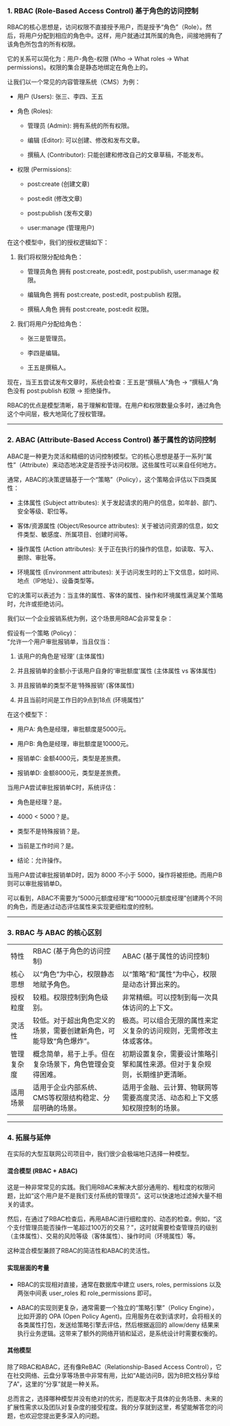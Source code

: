 
### 1. RBAC (Role-Based Access Control) 基于角色的访问控制

RBAC的核心思想是，访问权限不直接授予用户，而是授予“角色”（Role）。然后，将用户分配到相应的角色中。这样，用户就通过其所属的角色，间接地拥有了该角色所包含的所有权限。

它的关系可以简化为：用户-角色-权限 (Who -> What roles -> What permissions)。权限的集合是静态地绑定在角色上的。


让我们以一个常见的内容管理系统（CMS）为例：

- 用户 (Users): 张三、李四、王五
    
- 角色 (Roles):
    
    - 管理员 (Admin): 拥有系统的所有权限。
        
    - 编辑 (Editor): 可以创建、修改和发布文章。
        
    - 撰稿人 (Contributor): 只能创建和修改自己的文章草稿，不能发布。
        
- 权限 (Permissions):
    
    - post:create (创建文章)
        
    - post:edit (修改文章)
        
    - post:publish (发布文章)
        
    - user:manage (管理用户)
        

在这个模型中，我们的授权逻辑如下：

1. 我们将权限分配给角色：
    
    - 管理员角色 拥有 post:create, post:edit, post:publish, user:manage 权限。
        
    - 编辑角色 拥有 post:create, post:edit, post:publish 权限。
        
    - 撰稿人角色 拥有 post:create, post:edit 权限。
        
2. 我们将用户分配给角色：
    
    - 张三是管理员。
        
    - 李四是编辑。
        
    - 王五是撰稿人。
        

现在，当王五尝试发布文章时，系统会检查：王五是“撰稿人”角色 -> “撰稿人”角色没有 post:publish 权限 -> 拒绝操作。

RBAC的优点是模型清晰，易于理解和管理。在用户和权限数量众多时，通过角色这个中间层，极大地简化了授权管理。

---

### 2. ABAC (Attribute-Based Access Control) 基于属性的访问控制


ABAC是一种更为灵活和精细的访问控制模型。它的核心思想是基于一系列“属性”（Attribute）来动态地决定是否授予访问权限。这些属性可以来自任何地方。

通常，ABAC的决策逻辑基于一个“策略”（Policy），这个策略会评估以下四类属性：

- 主体属性 (Subject attributes): 关于发起请求的用户的信息，如年龄、部门、安全等级、职位等。
    
- 客体/资源属性 (Object/Resource attributes): 关于被访问资源的信息，如文件类型、敏感度、所属项目、创建时间等。
    
- 操作属性 (Action attributes): 关于正在执行的操作的信息，如读取、写入、删除、审批等。
    
- 环境属性 (Environment attributes): 关于访问发生时的上下文信息，如时间、地点（IP地址）、设备类型等。
    

它的决策可以表述为：当主体的属性、客体的属性、操作和环境属性满足某个策略时，允许或拒绝访问。


我们以一个企业报销系统为例，这个场景用RBAC会非常复杂：

假设有一个策略 (Policy)：  
“允许一个用户审批报销单，当且仅当：

1. 该用户的角色是‘经理’ (主体属性)
    
2. 并且报销单的金额小于该用户自身的‘审批额度’属性 (主体属性 vs 客体属性)
    
3. 并且报销单的类型不是‘特殊报销’ (客体属性)
    
4. 并且当前时间是工作日的9点到18点 (环境属性)”
    

在这个模型下：

- 用户A: 角色是经理，审批额度是5000元。
    
- 用户B: 角色是经理，审批额度是10000元。
    
- 报销单C: 金额4000元，类型是差旅费。
    
- 报销单D: 金额8000元，类型是差旅费。
    

当用户A尝试审批报销单C时，系统评估：

- 角色是经理？是。
    
- 4000 < 5000？是。
    
- 类型不是特殊报销？是。
    
- 当前是工作时间？是。
    
- 结论：允许操作。
    

当用户A尝试审批报销单D时，因为 8000 不小于 5000，操作将被拒绝。而用户B则可以审批报销单D。

可以看到，ABAC不需要为“5000元额度经理”和“10000元额度经理”创建两个不同的角色，而是通过动态评估属性来实现更细粒度的控制。

---

### 3. RBAC 与 ABAC 的核心区别

|       |                                    |                                       |
| ----- | ---------------------------------- | ------------------------------------- |
| 特性    | RBAC (基于角色的访问控制)                   | ABAC (基于属性的访问控制)                      |
| 核心思想  | 以“角色”为中心，权限静态地赋予角色。                | 以“策略”和“属性”为中心，权限是动态计算出来的。             |
| 授权粒度  | 较粗。权限控制到角色级别。                      | 非常精细。可以控制到每一次具体访问的上下文。                |
| 灵活性   | 较低。对于超出角色定义的场景，需要创建新角色，可能导致“角色爆炸”。 | 极高。可以组合无限的属性来定义复杂的访问规则，无需修改主体或客体。     |
| 管理复杂度 | 概念简单，易于上手。但在复杂场景下，角色管理会变得困难。       | 初期设置复杂，需要设计策略引擎和属性来源。但对于复杂规则，长期维护更清晰。 |
| 适用场景  | 适用于企业内部系统、CMS等权限结构稳定、分层明确的场景。      | 适用于金融、云计算、物联网等需要高度灵活、动态和上下文感知权限控制的场景。 |

---

### 4. 拓展与延伸

在实际的大型互联网公司项目中，我们很少会极端地只选择一种模型。

#### 混合模型 (RBAC + ABAC)

这是一种非常常见的实践。我们用RBAC来解决大部分通用的、粗粒度的权限问题，比如“这个用户是不是我们支付系统的管理员”。这可以快速地过滤掉大量不相关的请求。

然后，在通过了RBAC检查后，再用ABAC进行细粒度的、动态的检查。例如，“这个支付管理员能否操作一笔超过100万的交易？”，这时就需要检查管理员的级别（主体属性）、交易的风险等级（客体属性）、操作时间（环境属性）等。

这种混合模型兼顾了RBAC的简洁性和ABAC的灵活性。

#### 实现层面的考量

- RBAC的实现相对直接，通常在数据库中建立 users, roles, permissions 以及两张中间表 user_roles 和 role_permissions 即可。
    
- ABAC的实现则更复杂，通常需要一个独立的“策略引擎”（Policy Engine），比如开源的 OPA (Open Policy Agent)。应用服务在收到请求时，会将相关的各类属性打包，发送给策略引擎去评估，然后根据返回的 allow/deny 结果来执行业务逻辑。这带来了额外的网络开销和延迟，是系统设计时需要权衡的。
    

#### 其他模型

除了RBAC和ABAC，还有像ReBAC（Relationship-Based Access Control），它在社交网络、云盘分享等场景中非常有用，比如“A能访问B，因为B把文档分享给了A”，这里的“分享”就是一种关系。

总而言之，选择哪种模型并没有绝对的优劣，而是取决于具体的业务场景、未来的扩展性需求以及团队对复杂度的接受程度。我的分享就到这里，希望能解答您的问题，也欢迎您提出更多深入的问题。